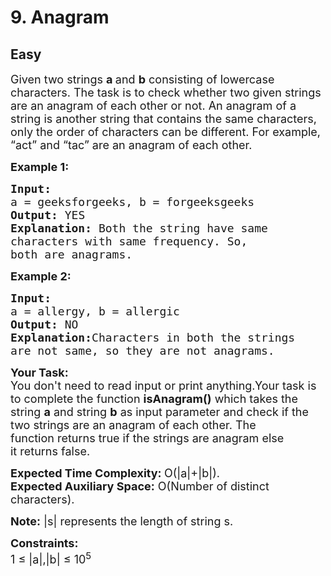 # 9. Anagram
## Easy 
<div class="problem-statement">
                <p></p><p><span style="font-size:18px">Given two strings&nbsp;<strong>a&nbsp;</strong>and&nbsp;<strong>b</strong>&nbsp;consisting of lowercase characters. The task is to check whether two given strings are an anagram of each other or not. An anagram of a string is another string that contains the same characters, only the order of characters can be different. For example, “act” and “tac” are an anagram of each other.</span></p>

<p><span style="font-size:18px"><strong>Example 1:</strong></span></p>

<pre><span style="font-size:18px"><strong>Input:
</strong>a = geeksforgeeks, b = forgeeksgeeks
<strong>Output: </strong>YES<strong>
Explanation: </strong>Both the string have same
characters with same frequency. So, 
both are anagrams.</span>
</pre>

<p><span style="font-size:18px"><strong>Example 2:</strong></span></p>

<pre><span style="font-size:18px"><strong>Input:
</strong>a = allergy, b = allergic
<strong>Output: </strong>NO<strong>
Explanation:</strong>Characters in both the strings
are not same, so they are not anagrams.</span></pre>

<p><span style="font-size:18px"><strong>Your Task:</strong></span><br>
<span style="font-size:18px">You don't need to read input or print anything.Your</span><span style="font-size:18px">&nbsp;task is to complete the function&nbsp;<strong>isAnagram()</strong> which takes the string <strong>a</strong> and string <strong>b</strong> as input parameter&nbsp;and check&nbsp;if the two strings are an anagram of each other. The function&nbsp;returns true&nbsp;if the strings are anagram else it&nbsp;returns false.</span></p>

<p><span style="font-size:18px"><strong>Expected Time Complexity:&nbsp;</strong>O(|a|+|b|).<br>
<strong>Expected Auxiliary Space:</strong>&nbsp;O(Number of distinct characters).</span></p>

<p><span style="font-size:18px"><strong>Note:</strong> |s| represents the length of string s.</span></p>

<p><span style="font-size:18px"><strong>Constraints:</strong><br>
1 ≤ |a|,|b| ≤ 10<sup>5</sup></span></p>
 <p></p>
            </div>